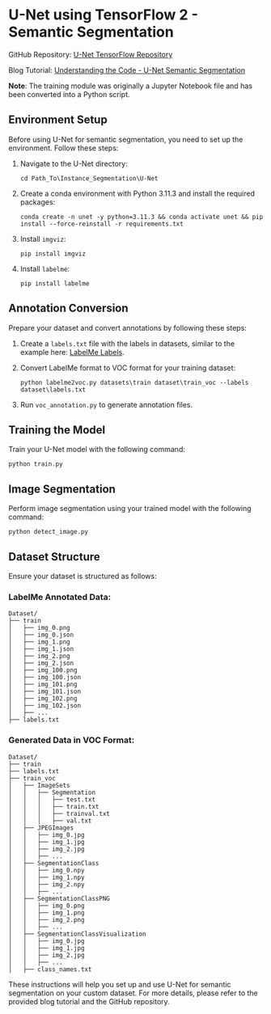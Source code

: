 # U-Net using TensorFlow 2 - Semantic Segmentation

GitHub Repository: [U-Net TensorFlow Repository](https://github.com/CatchZeng/tensorflow-unet-labelme)

Blog Tutorial: [Understanding the Code - U-Net Semantic Segmentation](https://makeoptim.com/en/deep-learning/yiai-unet/)

**Note**: The training module was originally a Jupyter Notebook file and has been converted into a Python script.

## Environment Setup

Before using U-Net for semantic segmentation, you need to set up the environment. Follow these steps:

1. Navigate to the U-Net directory:
   ```
   cd Path_To\Instance_Segmentation\U-Net
   ```

2. Create a conda environment with Python 3.11.3 and install the required packages:
   ```
   conda create -n unet -y python=3.11.3 && conda activate unet && pip install --force-reinstall -r requirements.txt
   ```

3. Install `imgviz`:
   ```
   pip install imgviz
   ```

4. Install `labelme`:
   ```
   pip install labelme
   ```

## Annotation Conversion

Prepare your dataset and convert annotations by following these steps:

1. Create a `labels.txt` file with the labels in datasets, similar to the example here: [LabelMe Labels](https://github.com/wkentaro/labelme/tree/main/examples/semantic_segmentation).

2. Convert LabelMe format to VOC format for your training dataset:
   ```
   python labelme2voc.py datasets\train dataset\train_voc --labels dataset\labels.txt
   ```

3. Run `voc_annotation.py` to generate annotation files.

## Training the Model

Train your U-Net model with the following command:
```
python train.py
```

## Image Segmentation

Perform image segmentation using your trained model with the following command:
```
python detect_image.py
```

## Dataset Structure

Ensure your dataset is structured as follows:

### LabelMe Annotated Data:

```
Dataset/
├── train
│   ├── img_0.png
│   ├── img_0.json
│   ├── img_1.png
│   ├── img_1.json
│   ├── img_2.png
│   ├── img_2.json
│   ├── img_100.png
│   ├── img_100.json
│   ├── img_101.png
│   ├── img_101.json
│   ├── img_102.png
│   ├── img_102.json
│   ├── ...
├── labels.txt
```

### Generated Data in VOC Format:

```
Dataset/
├── train
├── labels.txt
├── train_voc
│   ├── ImageSets
│   │   ├── Segmentation
│   │   │   ├── test.txt
│   │   │   ├── train.txt
│   │   │   ├── trainval.txt
│   │   │   ├── val.txt
│   ├── JPEGImages
│   │   ├── img_0.jpg
│   │   ├── img_1.jpg
│   │   ├── img_2.jpg
│   │   ├── ...
│   ├── SegmentationClass
│   │   ├── img_0.npy
│   │   ├── img_1.npy
│   │   ├── img_2.npy
│   │   ├── ...
│   ├── SegmentationClassPNG
│   │   ├── img_0.png
│   │   ├── img_1.png
│   │   ├── img_2.png
│   │   ├── ...
│   ├── SegmentationClassVisualization
│   │   ├── img_0.jpg
│   │   ├── img_1.jpg
│   │   ├── img_2.jpg
│   │   ├── ...
│   ├── class_names.txt
```

These instructions will help you set up and use U-Net for semantic segmentation on your custom dataset. For more details, please refer to the provided blog tutorial and the GitHub repository.